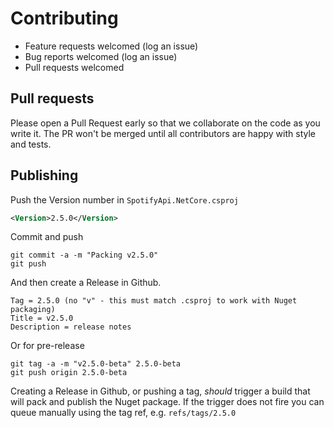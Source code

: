 # Contributing

* Feature requests welcomed (log an issue)
* Bug reports welcomed (log an issue)
* Pull requests welcomed

## Pull requests

Please open a Pull Request early so that we collaborate on the code as you write it. The PR won't be merged until all contributors are happy with style and tests.

## Publishing

Push the Version number in `SpotifyApi.NetCore.csproj`

```xml
<Version>2.5.0</Version>
```

Commit and push

    git commit -a -m "Packing v2.5.0"
    git push

And then create a Release in Github.

    Tag = 2.5.0 (no "v" - this must match .csproj to work with Nuget packaging)
    Title = v2.5.0
    Description = release notes

Or for pre-release

    git tag -a -m "v2.5.0-beta" 2.5.0-beta
    git push origin 2.5.0-beta

Creating a Release in Github, or pushing a tag, _should_ trigger a build that will pack and publish
the Nuget package. If the trigger does not fire you can queue manually using the tag ref, e.g. `refs/tags/2.5.0`
